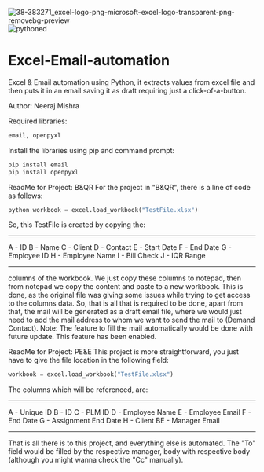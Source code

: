 ![38-383271_excel-logo-png-microsoft-excel-logo-transparent-png-removebg-preview](https://github.com/user-attachments/assets/375964da-81fc-408c-b6d4-b597f0d1590a)    ![pythoned](https://github.com/user-attachments/assets/b7909259-881c-4dfb-81d1-ab1849905bfb)




# Excel-Email-automation
Excel &amp; Email automation using Python, it extracts values from excel file and then puts it in an email saving it as draft requiring just a click-of-a-button.

Author: Neeraj Mishra

Required libraries:
```python
email, openpyxl
```

Install the libraries using pip and command prompt:

```python
pip install email
pip install openpyxl
```

ReadMe for Project: B&QR
For the project in "B&QR", there is a line of code as follows:

```python
python workbook = excel.load_workbook("TestFile.xlsx")
```

So, this TestFile is created by copying the:
____________________
A - ID
B - Name
C - Client
D - Contact
E - Start Date
F - End Date
G - Employee ID
H - Employee Name
I - Bill Check
J - IQR Range
____________________
columns of the workbook.
We just copy these columns to notepad, then from notepad we copy the content and paste to a new workbook.
This is done, as the original file was giving some issues while trying to get access to the columns data.
So, that is all that is required to be done, apart from that, the mail will be generated as a draft email file, where we would just need to add the mail address to whom we want to send the mail to (Demand Contact).
Note: The feature to fill the mail automatically would be done with future update.
This feature has been enabled.

ReadMe for Project: PE&E
This project is more straightforward, you just have to give the file location in the following field:

```python
workbook = excel.load_workbook("TestFile.xlsx")
```

The columns which will be referenced, are:
____________________
A - Unique ID
B - ID
C - PLM ID
D - Employee Name
E - Employee Email
F - End Date
G - Assignment End Date
H - Client
BE - Manager Email
____________________
That is all there is to this project, and everything else is automated.
The "To" field would be filled by the respective manager, body with respective body (although you might wanna check the "Cc" manually).
